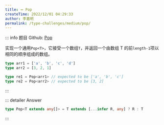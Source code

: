 ```yaml
---
title: ➖ Pop
createTime: 2022/12/01 04:29:33
author: 李嘉明
permalink: /type-challenges/medium/pop/
---
```


::: info 题目
Github: [Pop](https://github.com/type-challenges/type-challenges/blob/main/questions/00016-medium-pop/)

实现一个通用`Pop<T>`，它接受一个数组`T`，并返回一个由数组 T 的前`length-1`项以相同的顺序组成的数组。

```ts
type arr1 = ['a', 'b', 'c', 'd']
type arr2 = [3, 2, 1]

type re1 = Pop<arr1> // expected to be ['a', 'b', 'c']
type re2 = Pop<arr2> // expected to be [3, 2]
```

:::

::: detailer Answer

```ts
type Pop<T extends any[]> = T extends [...infer R, any] ? R : T
```

:::
